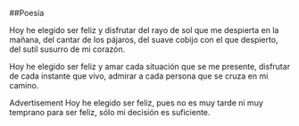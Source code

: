 
##Poesía

Hoy he elegido ser feliz
y disfrutar del rayo de sol que me despierta en la mañana,
del cantar de los pájaros,
del suave cobijo con el que despierto,
del sutil susurro de mi corazón.

Hoy he elegido ser feliz
y amar cada situación que se me presente,
disfrutar de cada instante que vivo,
admirar a cada persona que se cruza en mi camino.

Advertisement
Hoy he elegido ser feliz,
pues no es muy tarde ni muy temprano para ser feliz,
sólo mi decisión es suficiente.
